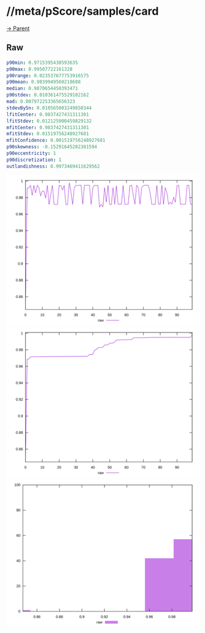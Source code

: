 
# //meta/pScore/samples/card

[→ Parent](../..)


## Raw


```yaml
p90min: 0.9715395438593635
p90max: 0.99507722161328
p90range: 0.023537677753916575
p90mean: 0.9839949560218608
median: 0.9870654450393471
p90stdev: 0.010361475529102162
mad: 0.007972253365656323
stdevBySn: 0.010565003249650344
lfitCenter: 0.9837427431311301
lfitStdev: 0.012125900459829132
mfitCenter: 0.9837427431311301
mfitStdev: 0.01519756248927681
mfitConfidence: 0.001519756248927681
p90skewness: -0.15291645282381594
p90eccentricity: 1
p90discretization: 1
outlandishness: 0.9973469411629562

```

![PLOT: raw-values](./raw/values.svg)![PLOT: raw-sorted](./raw/sorted.svg)![PLOT: raw-histogram](./raw/histogram.svg)